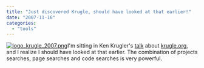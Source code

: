 ```yaml
---
title: "Just discovered Krugle, should have looked at that earlier!"
date: "2007-11-16"
categories: 
  - "tools"
---
```


[![logo_krugle_2007.png](images/logo_krugle_2007.png)](http://www.krugle.org)I'm sitting in Ken Krugler's [talk](http://us.apachecon.com/us2007/program/talk/1943) about [krugle.org](http://www.krugle.org), and I realize I should have looked at that earlier. The combination of projects searches, page searches and code searches is very powerful.
